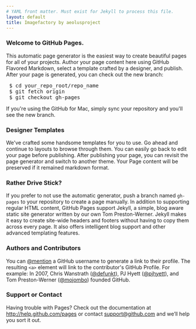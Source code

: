 ```yaml
---
# YAML front matter. Must exist for Jekyll to process this file.
layout: default
title: Imagefactory by aeolusproject
---
```


### Welcome to GitHub Pages.

This automatic page generator is the easiest way to create beautiful pages for all of your projects. Author your page content here using GitHub Flavored Markdown, select a template crafted by a designer, and publish. After your page is generated, you can check out the new branch:

<pre>
 $ cd your_repo_root/repo_name  
 $ git fetch origin  
 $ git checkout gh-pages  
</pre>

If you're using the GitHub for Mac, simply sync your repository and you'll see the new branch.

### Designer Templates

We've crafted some handsome templates for you to use. Go ahead and continue to layouts to browse through them. You can easily go back to edit your page before publishing. After publishing your page, you can revisit the page generator and switch to another theme. Your Page content will be preserved if it remained markdown format.

### Rather Drive Stick?

If you prefer to not use the automatic generator, push a branch named `gh-pages` to your repository to create a page manually. In addition to supporting regular HTML content, GitHub Pages support Jekyll, a simple, blog aware static site generator written by our own Tom Preston-Werner. Jekyll makes it easy to create site-wide headers and footers without having to copy them across every page. It also offers intelligent blog support and other advanced templating features.

### Authors and Contributors

You can <a href="https://github.com/blog/821" class="user-mention">@mention</a> a GitHub username to generate a link to their profile. The resulting `<a>` element will link to the contributor's GitHub Profile. For example: In 2007, Chris Wanstrath (<a href="https://github.com/defunkt" class="user-mention">@defunkt</a>), PJ Hyett (<a href="https://github.com/pjhyett" class="user-mention">@pjhyett</a>), and Tom Preston-Werner (<a href="https://github.com/mojombo" class="user-mention">@mojombo</a>) founded GitHub.

### Support or Contact

Having trouble with Pages? Check out the documentation at <a href="http://help.github.com/pages">http://help.github.com/pages</a> or contact <a href="mailto:support@github.com">support@github.com</a> and we’ll help you sort it out.

